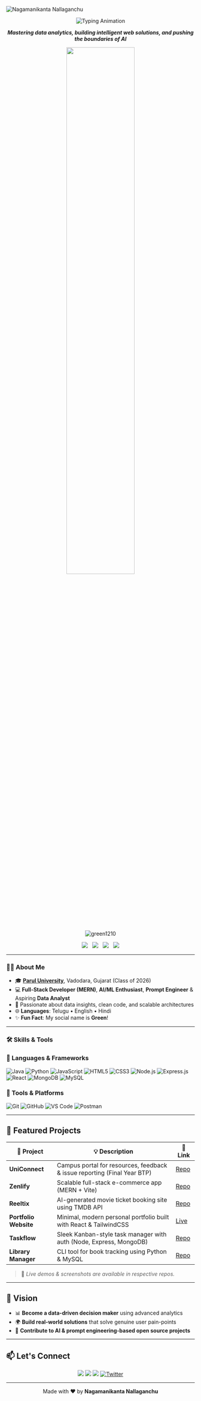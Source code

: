 <!-- 🎯 Banner -->
<p align="center style="margin-bottom: -30px;">
  <img src="https://capsule-render.vercel.app/api?type=waving&color=gradient&height=150&section=header&text=Nagamanikanta%20Nallaganchu&fontSize=60&animation=fadeIn" alt="Nagamanikanta Nallaganchu" />
</p>
<!-- ✅ Typing Role Animation -->
<p align="center">
  <img src="https://readme-typing-svg.herokuapp.com?font=Fira+Code&size=22&duration=3000&pause=1000&center=true&vCenter=true&width=700&lines=🚀+Full-Stack+Developer;🤖+AI+%26+ML+Enthusiast;📊+Aspiring+Data+Analyst;🧠+Prompt+Engineer+%7C+Tech+Problem+Solver" alt="Typing Animation" />
</p>

<!-- ✨ Tagline -->
<p align="center">
  <b><i>Mastering data analytics, building intelligent web solutions, and pushing the boundaries of AI</i></b>
</p>

<!-- 🌈 Gradient Divider -->
<p align="center">
  <img src="https://raw.githubusercontent.com/andreasbm/readme/master/assets/lines/rainbow.png" width="60%" />
</p>

<!-- 🔍 Profile Views -->
<p align="center">
  <img src="https://komarev.com/ghpvc/?username=green1210&label=Profile+Views&color=0e75b6&style=flat-square" alt="green1210" />
</p>

<!-- 🏷️ Skill Badges -->
<p align="center">
  <img src="https://img.shields.io/badge/MERN%20Stack-Full--Stack-green?style=flat-square&logo=react" />
  &nbsp;
  <img src="https://img.shields.io/badge/AI%2FML-Enthusiast-purple?style=flat-square&logo=python" />
  &nbsp;
  <img src="https://img.shields.io/badge/Prompt%20Engineer-Creative-red?style=flat-square&logo=openai" />
  &nbsp;
  <img src="https://img.shields.io/badge/Data%20Analyst-In%20Progress-blue?style=flat-square&logo=google-analytics" />
</p>



---

### 👨‍💻 About Me

- 🎓 **[Parul University](https://www.paruluniversity.ac.in/)**, Vadodara, Gujarat (Class of 2026)
- 💻 **Full-Stack Developer (MERN)**, **AI/ML Enthusiast**, **Prompt Engineer** & Aspiring **Data Analyst**
- 🧠 Passionate about data insights, clean code, and scalable architectures
- 🌐 **Languages**: Telugu • English • Hindi
- ✨ **Fun Fact**: My social name is **Green**!

---

### 🛠️ Skills & Tools

### 🧩 Languages & Frameworks
![Java](https://img.shields.io/badge/Java-F89820?style=for-the-badge&logo=java&logoColor=white)
![Python](https://img.shields.io/badge/Python-3776AB?style=for-the-badge&logo=python&logoColor=white)
![JavaScript](https://img.shields.io/badge/JavaScript-F7DF1E?style=for-the-badge&logo=javascript&logoColor=black)
![HTML5](https://img.shields.io/badge/HTML5-E34F26?style=for-the-badge&logo=html5&logoColor=white)
![CSS3](https://img.shields.io/badge/CSS3-1572B6?style=for-the-badge&logo=css3&logoColor=white)
![Node.js](https://img.shields.io/badge/Node.js-339933?style=for-the-badge&logo=nodedotjs&logoColor=white)
![Express.js](https://img.shields.io/badge/Express.js-000000?style=for-the-badge&logo=express&logoColor=white)
![React](https://img.shields.io/badge/React-61DAFB?style=for-the-badge&logo=react&logoColor=black)
![MongoDB](https://img.shields.io/badge/MongoDB-47A248?style=for-the-badge&logo=mongodb&logoColor=white)
![MySQL](https://img.shields.io/badge/MySQL-4479A1?style=for-the-badge&logo=mysql&logoColor=white)

### 🧰 Tools & Platforms
![Git](https://img.shields.io/badge/Git-F05032?style=for-the-badge&logo=git&logoColor=white)
![GitHub](https://img.shields.io/badge/GitHub-181717?style=for-the-badge&logo=github&logoColor=white)
![VS Code](https://img.shields.io/badge/VS%20Code-007ACC?style=for-the-badge&logo=visualstudiocode&logoColor=white)
![Postman](https://img.shields.io/badge/Postman-FF6C37?style=for-the-badge&logo=postman&logoColor=white)

---

## 🚀 Featured Projects

| 🚀 Project               | 💡 Description                                                            | 🔗 Link      |
|-------------------------|----------------------------------------------------------------------------|-------------|
| **UniConnect**          | Campus portal for resources, feedback & issue reporting (Final Year BTP) | [Repo](#)   |
| **Zenlify**             | Scalable full-stack e-commerce app (MERN + Vite)                          | [Repo](#)   |
| **Reeltix**             | AI-generated movie ticket booking site using TMDB API                     | [Repo](#)   |
| **Portfolio Website**   | Minimal, modern personal portfolio built with React & TailwindCSS         | [Live](#)   |
| **Taskflow**            | Sleek Kanban-style task manager with auth (Node, Express, MongoDB)        | [Repo](#)   |
| **Library Manager**     | CLI tool for book tracking using Python & MySQL                           | [Repo](#)   |

> 📌 *Live demos & screenshots are available in respective repos.*

---

## 🎯 Vision

- 📊 **Become a data-driven decision maker** using advanced analytics
- 🌍 **Build real-world solutions** that solve genuine user pain-points
- 🤖 **Contribute to AI & prompt engineering-based open source projects**

---

## 📫 Let's Connect

<p align="center">
  <a href="https://linkedin.com/in/green1210"><img src="https://img.shields.io/badge/LinkedIn-%230077B5?style=for-the-badge&logo=linkedin&logoColor=white" /></a>
  <a href="mailto:your.email@example.com"><img src="https://img.shields.io/badge/Gmail-D14836?style=for-the-badge&logo=gmail&logoColor=white" /></a>
  <a href="https://instagram.com/yourusername"><img src="https://img.shields.io/badge/Instagram-%23E4405F?style=for-the-badge&logo=instagram&logoColor=white" /></a>
  <a href="https://twitter.com/NagamanikantaN" target="_blank"><img alt="Twitter" src="https://img.shields.io/badge/Twitter-1DA1F2?style=for-the-badge&logo=twitter" /></a>
</p>

---

<p align="center">
  Made with ❤️ by <strong>Nagamanikanta Nallaganchu</strong>
</p>
